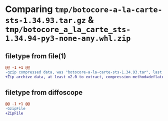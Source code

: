 # Comparing `tmp/botocore-a-la-carte-sts-1.34.93.tar.gz` & `tmp/botocore_a_la_carte_sts-1.34.94-py3-none-any.whl.zip`

## filetype from file(1)

```diff
@@ -1 +1 @@
-gzip compressed data, was "botocore-a-la-carte-sts-1.34.93.tar", last modified: Sat Apr 27 01:01:09 2024, max compression
+Zip archive data, at least v2.0 to extract, compression method=deflate
```

## filetype from diffoscope

```diff
@@ -1 +1 @@
-GzipFile
+ZipFile
```


